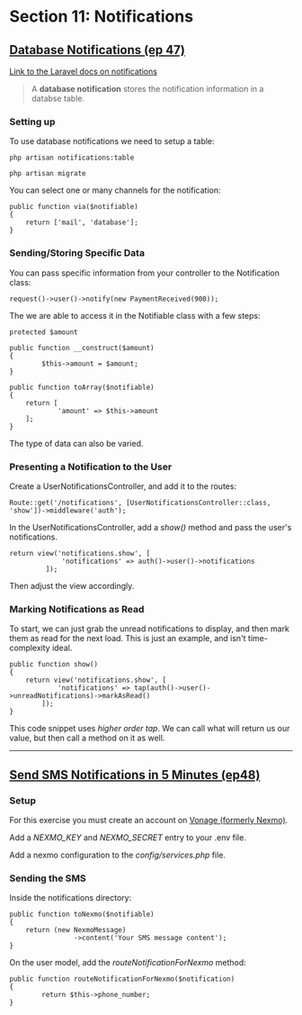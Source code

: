 # Section 11: Notifications

## [Database Notifications (ep 47)](https://laracasts.com/series/laravel-6-from-scratch/episodes/47?autoplay=true)

[Link to the Laravel docs on notifications](https://laravel.com/docs/8.x/notifications)

>A **database notification** stores the notification information in a databse table.

### Setting up
To use database notifications we need to setup a table:

```
php artisan notifications:table

php artisan migrate
```

You can select one or many channels for the notification:

```
public function via($notifiable)
{
    return ['mail', 'database'];
}
```

### Sending/Storing Specific Data

You can pass specific information from your controller to the Notification class:

```
request()->user()->notify(new PaymentReceived(900));
```

The we are able to access it in the Notifiable class with a few steps:
```
protected $amount

public function __construct($amount)
{
        $this->amount = $amount;
}

public function toArray($notifiable)
{
    return [
            'amount' => $this->amount
    ];
}
```

The type of data can also be varied.

### Presenting a Notification to the User

Create a UserNotificationsController, and add it to the routes:

```
Route::get('/notifications', [UserNotificationsController::class, 'show'])->middleware('auth');
```

In the UserNotificationsController, add a *show()* method and pass the user's notifications.

```
return view('notifications.show', [
             'notifications' => auth()->user()->notifications
         ]);
```

Then adjust the view accordingly.

### Marking Notifications as Read
To start, we can just grab the unread notifications to display, and then mark them as read for the next load. This is just an example, and isn't time-complexity ideal.

```
public function show()
{   
    return view('notifications.show', [
            'notifications' => tap(auth()->user()->unreadNotifications)->markAsRead()
        ]);
}
```
This code snippet uses *higher order tap*. We can call what will return us our value, but then call a method on it as well.

---
## [Send SMS Notifications in 5 Minutes (ep48)](https://laracasts.com/series/laravel-6-from-scratch/episodes/48?autoplay=true)

### Setup

For this exercise you must create an account on [Vonage (formerly Nexmo)](https://www.vonage.com/).

Add a *NEXMO_KEY* and *NEXMO_SECRET* entry to your .env file.

Add a nexmo configuration to the *config/services.php* file.

### Sending the SMS
Inside the notifications directory:

```
public function toNexmo($notifiable)
{
    return (new NexmoMessage)
                ->content('Your SMS message content');
}
```

On the user model, add the *routeNotificationForNexmo* method:

```
public function routeNotificationForNexmo($notification)
{
        return $this->phone_number;
}
```
